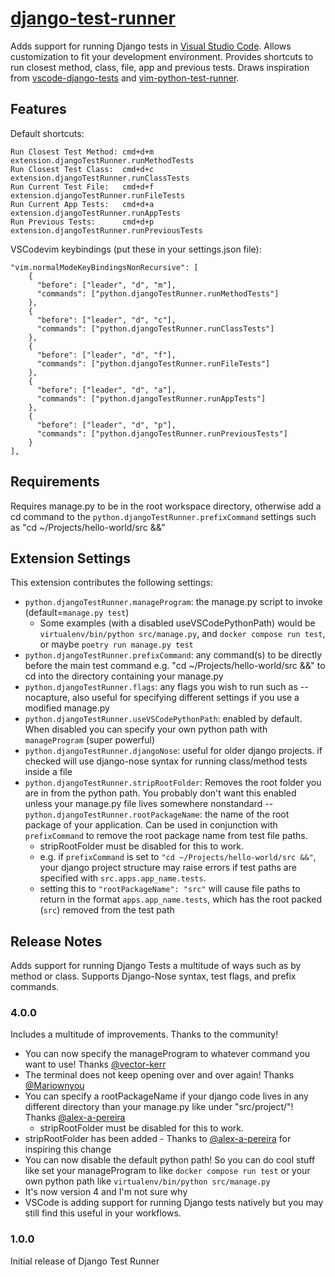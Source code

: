 # [django-test-runner](https://marketplace.visualstudio.com/items?itemName=Pachwenko.django-test-runner)

Adds support for running Django tests in [Visual Studio Code](https://github.com/microsoft/vscode). Allows customization to fit your development environment. Provides shortcuts to run closest method, class, file, app and previous tests.
Draws inspiration from [vscode-django-tests](https://github.com/remik/vscode-django-tests) and [vim-python-test-runner](https://github.com/JarrodCTaylor/vim-python-test-runner).

## Features

Default shortcuts:

```
Run Closest Test Method: cmd+d+m        extension.djangoTestRunner.runMethodTests
Run Closest Test Class:  cmd+d+c        extension.djangoTestRunner.runClassTests
Run Current Test File:   cmd+d+f        extension.djangoTestRunner.runFileTests
Run Current App Tests:   cmd+d+a        extension.djangoTestRunner.runAppTests
Run Previous Tests:      cmd+d+p        extension.djangoTestRunner.runPreviousTests
```

VSCodevim keybindings (put these in your settings.json file):

```
"vim.normalModeKeyBindingsNonRecursive": [
    {
      "before": ["leader", "d", "m"],
      "commands": ["python.djangoTestRunner.runMethodTests"]
    },
    {
      "before": ["leader", "d", "c"],
      "commands": ["python.djangoTestRunner.runClassTests"]
    },
    {
      "before": ["leader", "d", "f"],
      "commands": ["python.djangoTestRunner.runFileTests"]
    },
    {
      "before": ["leader", "d", "a"],
      "commands": ["python.djangoTestRunner.runAppTests"]
    },
    {
      "before": ["leader", "d", "p"],
      "commands": ["python.djangoTestRunner.runPreviousTests"]
    }
],
```

## Requirements

Requires manage.py to be in the root workspace directory, otherwise add a cd command to the `python.djangoTestRunner.prefixCommand` settings such as "cd ~/Projects/hello-world/src &&"

## Extension Settings

This extension contributes the following settings:

- `python.djangoTestRunner.manageProgram`: the manage.py script to invoke (default=`manage.py test`)
  - Some examples (with a disabled useVSCodePythonPath) would be `virtualenv/bin/python src/manage.py`, and `docker compose run test`, or maybe `poetry run manage.py test`
- `python.djangoTestRunner.prefixCommand`: any command(s) to be directly before the main test command e.g. "cd ~/Projects/hello-world/src &&" to cd into the directory containing your manage.py
- `python.djangoTestRunner.flags`: any flags you wish to run such as --nocapture, also useful for specifying different settings if you use a modified manage.py
- `python.djangoTestRunner.useVSCodePythonPath`: enabled by default. When disabled you can specify your own python path with `manageProgram` (super powerful)
- `python.djangoTestRunner.djangoNose`: useful for older django projects. if checked will use django-nose syntax for running class/method tests inside a file
- `python.djangoTestRunner.stripRootFolder`: Removes the root folder you are in from the python path. You probably don't want this enabled unless your manage.py file lives somewhere nonstandard
-- `python.djangoTestRunner.rootPackageName`: the name of the root package of your application. Can be used in conjunction with `prefixCommand` to remove the root package name from test file paths.
  - stripRootFolder must be disabled for this to work.
  - e.g. if `prefixCommand` is set to `"cd ~/Projects/hello-world/src &&"`, your django project structure may raise errors if test paths are specified with `src.apps.app_name.tests`.
  - setting this to `"rootPackageName": "src"` will cause file paths to return in the format `apps.app_name.tests`, which has the root packed (`src`) removed from the test path

## Release Notes

Adds support for running Django Tests a multitude of ways such as by method or class. Supports Django-Nose syntax, test flags, and prefix commands.

### 4.0.0

Includes a multitude of improvements. Thanks to the community!
- You can now specify the manageProgram to whatever command you want to use! Thanks [@vector-kerr](https://github.com/vector-kerr)
- The terminal does not keep opening over and over again! Thanks [@Mariownyou](https://github.com/Mariownyou)
- You can specify a rootPackageName if your django code lives in any different directory than your manage.py like under "src/project/"! Thanks [@alex-a-pereira](https://github.com/alex-a-pereira)
  - stripRootFolder must be disabled for this to work.
- stripRootFolder has been added - Thanks to [@alex-a-pereira](https://github.com/alex-a-pereira) for inspiring this change
- You can now disable the default python path! So you can do cool stuff like set your manageProgram to like `docker compose run test` or your own python path like `virtualenv/bin/python src/manage.py`
- It's now version 4 and I'm not sure why
- VSCode is adding support for running Django tests natively but you may still find this useful in your workflows.

### 1.0.0

Initial release of Django Test Runner
